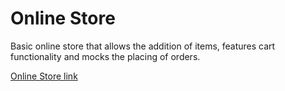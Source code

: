 <h1>Online Store</h1>
Basic online store that allows the addition of items, features cart functionality and mocks the placing of orders.

[Online Store link](https://online-store-ct.herokuapp.com/)
